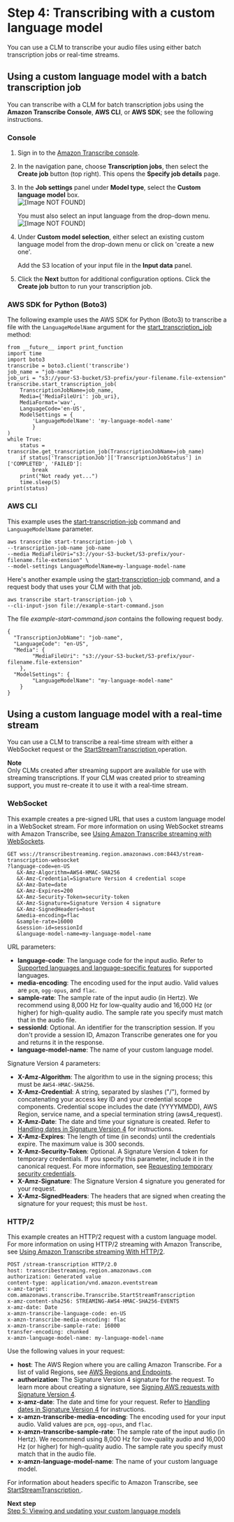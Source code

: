# Step 4: Transcribing with a custom language model<a name="clm-transcription"></a>

You can use a CLM to transcribe your audio files using either batch transcription jobs or real\-time streams\.

## Using a custom language model with a batch transcription job<a name="clm-batch-transcription"></a>

You can transcribe with a CLM for batch transcription jobs using the **Amazon Transcribe Console**, **AWS CLI**, or **AWS SDK**; see the following instructions\.

### Console<a name="clm-use-howto-console"></a>

1. Sign in to the [Amazon Transcribe console](https://console.aws.amazon.com/transcribe/)\.

1. In the navigation pane, choose **Transcription jobs**, then select the **Create job** button \(top right\)\. This opens the **Specify job details** page\.

1. In the **Job settings** panel under **Model type**, select the **Custom language model** box\.  
![\[Image NOT FOUND\]](http://docs.aws.amazon.com/transcribe/latest/dg/images/clm-console.png)

   You must also select an input language from the drop\-down menu\.  
![\[Image NOT FOUND\]](http://docs.aws.amazon.com/transcribe/latest/dg/images/clm-console-language.png)

1. Under **Custom model selection**, either select an existing custom language model from the drop\-down menu or click on 'create a new one'\.

   Add the S3 location of your input file in the **Input data** panel\.

1. Click the **Next** button for additional configuration options\. Click the **Create job** button to run your transcription job\.

### AWS SDK for Python \(Boto3\)<a name="clm-use-howto-sdk"></a>

The following example uses the AWS SDK for Python \(Boto3\) to transcribe a file with the `LanguageModelName` argument for the [start\_transcription\_job](https://boto3.amazonaws.com/v1/documentation/api/latest/reference/services/transcribe.html#TranscribeService.Client.start_transcription_job) method:

```
from __future__ import print_function
import time
import boto3
transcribe = boto3.client('transcribe')
job_name = "job-name"
job_uri = "s3://your-S3-bucket/S3-prefix/your-filename.file-extension"
transcribe.start_transcription_job(
    TranscriptionJobName=job_name,
    Media={'MediaFileUri': job_uri},
    MediaFormat='wav',
    LanguageCode='en-US', 
    ModelSettings = {
        'LanguageModelName': 'my-language-model-name'
        }
)
while True:
    status = transcribe.get_transcription_job(TranscriptionJobName=job_name)
    if status['TranscriptionJob']['TranscriptionJobStatus'] in ['COMPLETED', 'FAILED']:
        break
    print("Not ready yet...")
    time.sleep(5)
print(status)
```

### AWS CLI<a name="clm-use-howto-cli"></a>

This example uses the [start\-transcription\-job](https://awscli.amazonaws.com/v2/documentation/api/latest/reference/transcribe/start-transcription-job.html) command and `LanguageModelName` parameter\.

```
aws transcribe start-transcription-job \
--transcription-job-name job-name
--media MediaFileUri="s3://your-S3-bucket/S3-prefix/your-filename.file-extension" \
--model-settings LanguageModelName=my-language-model-name
```

Here's another example using the [start\-transcription\-job](https://awscli.amazonaws.com/v2/documentation/api/latest/reference/transcribe/start-transcription-job.html) command, and a request body that uses your CLM with that job\.

```
aws transcribe start-transcription-job \
--cli-input-json file://example-start-command.json
```

The file *example\-start\-command\.json* contains the following request body\.

```
{
  "TranscriptionJobName": "job-name",
  "LanguageCode": "en-US",
  "Media": {
        "MediaFileUri": "s3://your-S3-bucket/S3-prefix/your-filename.file-extension"
    },
  "ModelSettings": {
        "LanguageModelName": "my-language-model-name"
    }
}
```

## Using a custom language model with a real\-time stream<a name="clm-streaming-transcription"></a>

You can use a CLM to transcribe a real\-time stream with either a WebSocket request or the [ StartStreamTranscription ](API_streaming_StartStreamTranscription.md) operation\.

**Note**  
Only CLMs created after streaming support are available for use with streaming transcriptions\. If your CLM was created prior to streaming support, you must re\-create it to use it with a real\-time stream\.

### WebSocket<a name="clm-use-howto-websocket"></a>

This example creates a pre\-signed URL that uses a custom language model in a WebSocket stream\. For more information on using WebSocket streams with Amazon Transcribe, see [Using Amazon Transcribe streaming with WebSockets](websocket.md)\.

```
GET wss://transcribestreaming.region.amazonaws.com:8443/stream-transcription-websocket
?language-code=en-US
   &X-Amz-Algorithm=AWS4-HMAC-SHA256
   &X-Amz-Credential=Signature Version 4 credential scope
   &X-Amz-Date=date
   &X-Amz-Expires=200
   &X-Amz-Security-Token=security-token
   &X-Amz-Signature=Signature Version 4 signature 
   &X-Amz-SignedHeaders=host
   &media-encoding=flac
   &sample-rate=16000
   &session-id=sessionId
   &language-model-name=my-language-model-name
```

URL parameters:
+ **language\-code**: The language code for the input audio\. Refer to [Supported languages and language\-specific features](supported-languages.md#table-language-matrix) for supported languages\.
+ **media\-encoding**: The encoding used for the input audio\. Valid values are `pcm`, `ogg-opus`, and `flac`\.
+ **sample\-rate**: The sample rate of the input audio \(in Hertz\)\. We recommend using 8,000 Hz for low\-quality audio and 16,000 Hz \(or higher\) for high\-quality audio\. The sample rate you specify must match that in the audio file\.
+ **sessionId**: Optional\. An identifier for the transcription session\. If you don't provide a session ID, Amazon Transcribe generates one for you and returns it in the response\.
+ **language\-model\-name**: The name of your custom language model\.

Signature Version 4 parameters: 
+ **X\-Amz\-Algorithm**: The algorithm to use in the signing process; this must be `AWS4-HMAC-SHA256`\.
+ **X\-Amz\-Credential**: A string, separated by slashes \("/"\), formed by concatenating your access key ID and your credential scope components\. Credential scope includes the date \(YYYYMMDD\), AWS Region, service name, and a special termination string \(aws4\_request\)\.
+ **X\-Amz\-Date**: The date and time your signature is created\. Refer to [Handling dates in Signature Version 4](https://docs.aws.amazon.com/general/latest/gr/sigv4-date-handling.html) for instructions\.
+ **X\-Amz\-Expires**: The length of time \(in seconds\) until the credentials expire\. The maximum value is 300 seconds\.
+ **X\-Amz\-Security\-Token**: Optional\. A Signature Version 4 token for temporary credentials\. If you specify this parameter, include it in the canonical request\. For more information, see [Requesting temporary security credentials](https://docs.aws.amazon.com/IAM/latest/UserGuide/id_credentials_temp_request.html)\.
+ **X\-Amz\-Signature**: The Signature Version 4 signature you generated for your request\.
+ **X\-Amz\-SignedHeaders**: The headers that are signed when creating the signature for your request; this must be `host`\.

### HTTP/2<a name="clm-use-howto-http2"></a>

This example creates an HTTP/2 request with a custom language model\. For more information on using HTTP/2 streaming with Amazon Transcribe, see [Using Amazon Transcribe streaming With HTTP/2](how-streaming.md)\.

```
POST /stream-transcription HTTP/2.0
host: transcribestreaming.region.amazonaws.com
authorization: Generated value
content-type: application/vnd.amazon.eventstream
x-amz-target: com.amazonaws.transcribe.Transcribe.StartStreamTranscription
x-amz-content-sha256: STREAMING-AWS4-HMAC-SHA256-EVENTS
x-amz-date: Date
x-amzn-transcribe-language-code: en-US
x-amzn-transcribe-media-encoding: flac
x-amzn-transcribe-sample-rate: 16000
transfer-encoding: chunked            
x-amzn-language-model-name: my-language-model-name
```

Use the following values in your request:
+ **host**: The AWS Region where you are calling Amazon Transcribe\. For a list of valid Regions, see [ AWS Regions and Endpoints](https://docs.aws.amazon.com/general/latest/gr/rande.html#transcribe_region)\.
+ **authorization**: The Signature Version 4 signature for the request\. To learn more about creating a signature, see [ Signing AWS requests with Signature Version 4](https://docs.aws.amazon.com/general/latest/gr/sigv4_signing.html)\.
+ **x\-amz\-date**: The date and time for your request\. Refer to [Handling dates in Signature Version 4](https://docs.aws.amazon.com/general/latest/gr/sigv4-date-handling.html) for instructions\.
+ **x\-amzn\-transcribe\-media\-encoding**: The encoding used for your input audio\. Valid values are `pcm`, `ogg-opus`, and `flac`\.
+ **x\-amzn\-transcribe\-sample\-rate**: The sample rate of the input audio \(in Hertz\)\. We recommend using 8,000 Hz for low\-quality audio and 16,000 Hz \(or higher\) for high\-quality audio\. The sample rate you specify must match that in the audio file\.
+ **x\-amzn\-language\-model\-name**: The name of your custom language model\.

For information about headers specific to Amazon Transcribe, see [ StartStreamTranscription ](API_streaming_StartStreamTranscription.md)\.

**Next step**  
[Step 5: Viewing and updating your custom language models](view-update-lang.md)